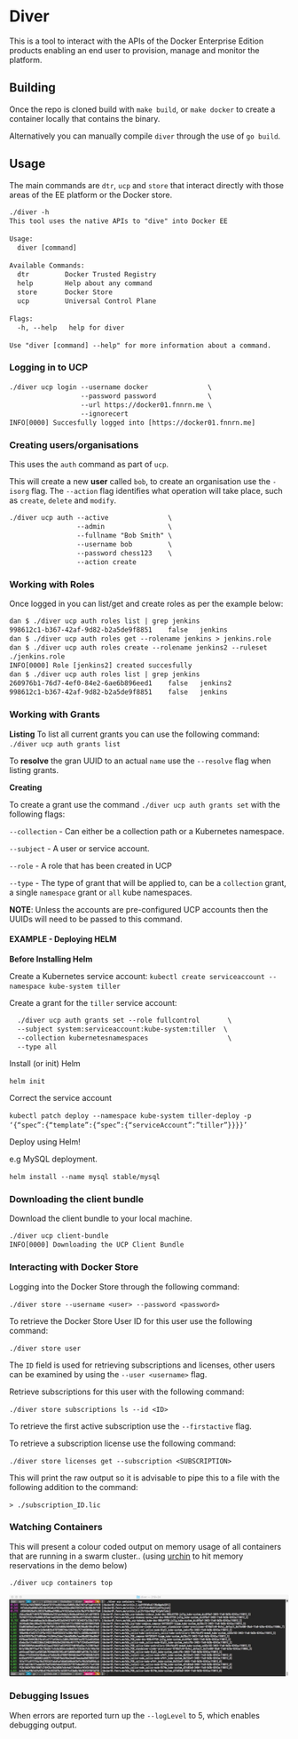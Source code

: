 # Diver

This is a tool to interact with the APIs of the Docker Enterprise Edition products enabling an end user to provision, manage and monitor the platform. 

## Building

Once the repo is cloned build with `make build`, or `make docker` to create a container locally that contains the binary.

Alternatively you can manually compile `diver` through the use of `go build`.

## Usage

The main commands are `dtr`, `ucp` and `store` that interact directly with those areas of the EE platform or the Docker store.

```
./diver -h
This tool uses the native APIs to "dive" into Docker EE

Usage:
  diver [command]

Available Commands:
  dtr         Docker Trusted Registry
  help        Help about any command
  store       Docker Store
  ucp         Universal Control Plane 

Flags:
  -h, --help   help for diver

Use "diver [command] --help" for more information about a command.
```

### Logging in to UCP

```
./diver ucp login --username docker               \
                  --password password             \
                  --url https://docker01.fnnrn.me \
                  --ignorecert
INFO[0000] Succesfully logged into [https://docker01.fnnrn.me] 
```

### Creating users/organisations

This uses the `auth` command as part of `ucp`.

This will create a new **user** called `bob`, to create an organisation use the `-isorg` flag. The `--action` flag identifies what operation will take place, such as `create`, `delete` and `modify`.

```
./diver ucp auth --active               \
                 --admin                \
                 --fullname "Bob Smith" \
                 --username bob         \
                 --password chess123    \
                 --action create
```


### Working with Roles

Once logged in you can list/get and create roles as per the example below:

```
dan $ ./diver ucp auth roles list | grep jenkins
998612c1-b367-42af-9d82-b2a5de9f8851    false   jenkins
dan $ ./diver ucp auth roles get --rolename jenkins > jenkins.role
dan $ ./diver ucp auth roles create --rolename jenkins2 --ruleset ./jenkins.role
INFO[0000] Role [jenkins2] created succesfully
dan $ ./diver ucp auth roles list | grep jenkins
260976b1-76d7-4ef0-84e2-6ae6b896eed1    false   jenkins2
998612c1-b367-42af-9d82-b2a5de9f8851    false   jenkins
```

### Working with Grants

**Listing**
To list all current grants you can use the following command:
`./diver ucp auth grants list`

To **resolve** the gran UUID to an actual `name` use the `--resolve` flag when listing grants.

**Creating**

To create a grant use the command `./diver ucp auth grants set` with the following flags:

`--collection` - Can either be a collection path or a Kubernetes namespace.

`--subject` - A user or service account.

`--role` - A role that has been created in UCP

`--type` - The type of grant that will be applied to, can be a `collection` grant, a single `namespace` grant or `all` kube namespaces.

**NOTE**: Unless the accounts are pre-configured UCP accounts then the UUIDs will need to be passed to this command.

#### EXAMPLE - Deploying HELM

**Before Installing Helm**

Create a Kubernetes service account:
`kubectl create serviceaccount --namespace kube-system tiller`

Create a grant for the `tiller` service account:

```
  ./diver ucp auth grants set --role fullcontrol       \
  --subject system:serviceaccount:kube-system:tiller  \
  --collection kubernetesnamespaces                    \
  --type all
```

Install (or init) Helm

`helm init`

Correct the service account

`kubectl patch deploy --namespace kube-system tiller-deploy -p ‘{“spec”:{“template”:{“spec”:{“serviceAccount”:”tiller”}}}}’`

Deploy using Helm! 

e.g MySQL deployment.

`helm install --name mysql stable/mysql`

### Downloading the client bundle

Download the client bundle to your local machine.

```
./diver ucp client-bundle
INFO[0000] Downloading the UCP Client Bundle            
```

### Interacting with Docker Store

Logging into the Docker Store through the following command:

`./diver store --username <user> --password <password>`


To retrieve the Docker Store User ID for this user use the following command:

`./diver store user`

The `ID` field is used for retrieving subscriptions and licenses, other users can be examined by using the `--user <username>` flag.

Retrieve subscriptions for this user with the following command:

`./diver store subscriptions ls --id <ID>`

To retrieve the first active subscription use the `--firstactive` flag.

To retrieve a subscription license use the following command:

`./diver store licenses get --subscription <SUBSCRIPTION>`

This will print the raw output so it is advisable to pipe this to a file with the following addition to the command:

`> ./subscription_ID.lic`

### Watching Containers

This will present a colour coded output on memory usage of all containers that are running in a swarm cluster.. (using [urchin](http://github.com/thebsdbox/urchin) to hit memory reservations in the demo below)


```
./diver ucp containers top
```

![](img/container-top.jpg)

### Debugging Issues

When errors are reported turn up the `--logLevel` to 5, which enables debugging output.
